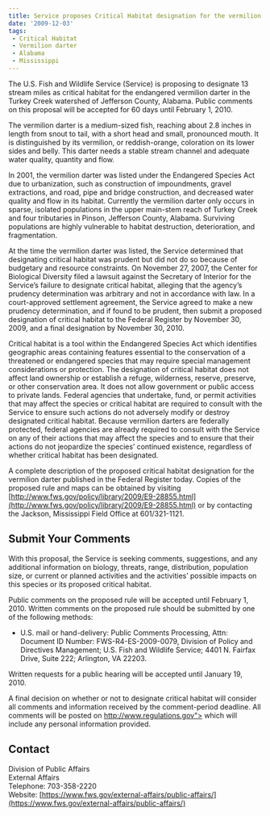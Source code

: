 ```yaml
---
title: Service proposes Critical Habitat designation for the vermilion darter
date: '2009-12-03'
tags:
 - Critical Habitat
 - Vermilion darter
 - Alabama
 - Mississippi
---
```


The U.S. Fish and Wildlife Service (Service) is proposing to designate 13 stream miles as critical habitat for the endangered vermilion darter in the Turkey Creek watershed of Jefferson County, Alabama. Public comments on this proposal will be accepted for 60 days until February 1, 2010.

The vermilion darter is a medium-sized fish, reaching about 2.8 inches in length from snout to tail, with a short head and small, pronounced mouth. It is distinguished by its vermilion, or reddish-orange, coloration on its lower sides and belly. This darter needs a stable stream channel and adequate water quality, quantity and flow.

In 2001, the vermilion darter was listed under the Endangered Species Act due to urbanization, such as construction of impoundments, gravel extractions, and road, pipe and bridge construction, and decreased water quality and flow in its habitat. Currently the vermilion darter only occurs in sparse, isolated populations in the upper main-stem reach of Turkey Creek and four tributaries in Pinson, Jefferson County, Alabama. Surviving populations are highly vulnerable to habitat destruction, deterioration, and fragmentation.

At the time the vermilion darter was listed, the Service determined that designating critical habitat was prudent but did not do so because of budgetary and resource constraints. On November 27, 2007, the Center for Biological Diversity filed a lawsuit against the Secretary of Interior for the Service’s failure to designate critical habitat, alleging that the agency’s prudency determination was arbitrary and not in accordance with law. In a court-approved settlement agreement, the Service agreed to make a new prudency determination, and if found to be prudent, then submit a proposed designation of critical habitat to the Federal Register by November 30, 2009, and a final designation by November 30, 2010.

Critical habitat is a tool within the Endangered Species Act which identifies geographic areas containing features essential to the conservation of a threatened or endangered species that may require special management considerations or protection. The designation of critical habitat does not affect land ownership or establish a refuge, wilderness, reserve, preserve, or other conservation area. It does not allow government or public access to private lands. Federal agencies that undertake, fund, or permit activities that may affect the species or critical habitat are required to consult with the Service to ensure such actions do not adversely modify or destroy designated critical habitat. Because vermilion darters are federally protected, federal agencies are already required to consult with the Service on any of their actions that may affect the species and to ensure that their actions do not jeopardize the species’ continued existence, regardless of whether critical habitat has been designated.

A complete description of the proposed critical habitat designation for the vermilion darter published in the Federal Register today. Copies of the proposed rule and maps can be obtained by visiting [http://www.fws.gov/policy/library/2009/E9-28855.html](http://www.fws.gov/policy/library/2009/E9-28855.html) or by contacting the Jackson, Mississippi Field Office at 601/321-1121.

## Submit Your Comments

With this proposal, the Service is seeking comments, suggestions, and any additional information on biology, threats, range, distribution, population size, or current or planned activities and the activities’ possible impacts on this species or its proposed critical habitat.

Public comments on the proposed rule will be accepted until February 1, 2010\. Written comments on the proposed rule should be submitted by one of the following methods:

*   U.S. mail or hand-delivery: Public Comments Processing, Attn: Document ID Number: FWS-R4-ES-2009-0079, Division of Policy and Directives Management; U.S. Fish and Wildlife Service; 4401 N. Fairfax Drive, Suite 222; Arlington, VA 22203.

Written requests for a public hearing will be accepted until January 19, 2010.

A final decision on whether or not to designate critical habitat will consider all comments and information received by the comment-period deadline. All comments will be posted on http://www.regulations.gov"> which will include any personal information provided.

## Contact

Division of Public Affairs  
External Affairs  
Telephone: 703-358-2220  
Website: [https://www.fws.gov/external-affairs/public-affairs/](https://www.fws.gov/external-affairs/public-affairs/)
